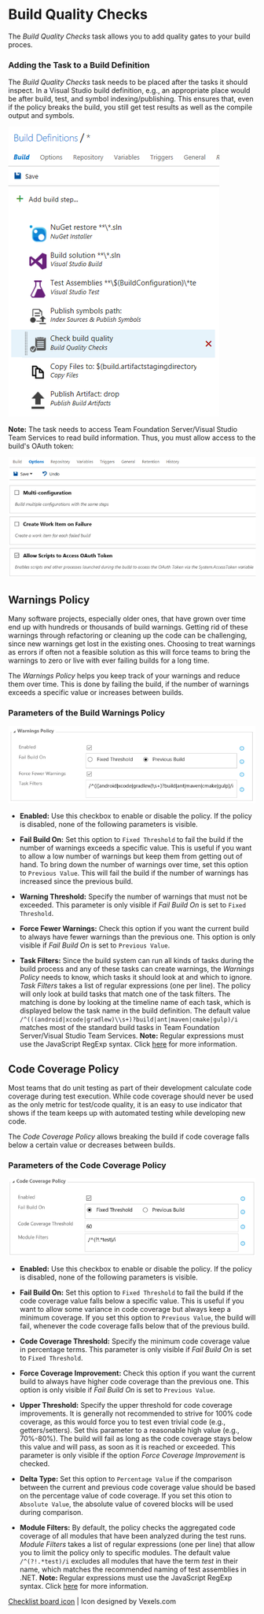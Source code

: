 # Build Quality Checks
The *Build Quality Checks* task allows you to add quality gates to your build proces.

### Adding the Task to a Build Definition
The *Build Quality Checks* task needs to be placed after the tasks it should inspect. In a Visual Studio build definition, e.g., an
appropriate place would be after build, test, and symbol indexing/publishing. This ensures that, even if the policy breaks the
build, you still get test results as well as the compile output and symbols.

![Task Placement](../assets/AddTask.png "Proper placement of the Build Quality Checks task")

**Note:** The task needs to access Team Foundation Server/Visual Studio Team Services to read build information. Thus, you must allow
access to the build's OAuth token:

![OAuth Token Access](../assets/OAuthToken.png "Allowing access to the build's OAuth token")

## Warnings Policy
Many software projects, especially older ones, that have grown over time end up with hundreds or thousands of build warnings.
Getting rid of these warnings through refactoring or cleaning up the code can be challenging, since new warnings get lost in
the existing ones. Choosing to treat warnings as errors if often not a feasible solution as this will force teams to bring the
warnings to zero or live with ever failing builds for a long time.

The *Warnings Policy* helps you keep track of your warnings and reduce them over time. This is done by failing the build,
if the number of warnings exceeds a specific value or increases between builds.

### Parameters of the Build Warnings Policy

![Warnings Policy](../assets/WarningsPolicy.png "Parameters of the Warnings Policy")

- **Enabled:** Use this checkbox to enable or disable the policy. If the policy is disabled, none of the following parameters is
visible.

- **Fail Build On:** Set this option to `Fixed Threshold` to fail the build if the number of warnings exceeds a specific value.
This is useful if you want to allow a low number of warnings but keep them from getting out of hand. To bring down the number
of warnings over time, set this option to `Previous Value`. This will fail the build if the number of warnings has increased
since the previous build.

- **Warning Threshold:** Specify the number of warnings that must not be exceeded. This parameter is only visible if *Fail Build On*
is set to `Fixed Threshold`.

- **Force Fewer Warnings:** Check this option if you want the current build to always have fewer warnings than the previous one. This
option is only visible if *Fail Build On* is set to `Previous Value`.

- **Task Filters:** Since the build system can run all kinds of tasks during the build process and any of these tasks can create
warnings, the *Warnings Policy* needs to know, which tasks it should look at and which to ignore. *Task Filters* takes a list of
regular expressions (one per line). The policy will only look at build tasks that match one of the task filters. The matching is done by
looking at the timeline name of each task, which is displayed below the task name in the build definition. The default value
`/^(((android|xcode|gradlew)\\s+)?build|ant|maven|cmake|gulp)/i` matches most of the standard build tasks in Team Foundation Server/Visual
Studio Team Services. **Note:** Regular expressions must use the JavaScript RegExp syntax. Click
[here](http://www.regular-expressions.info/javascript.html) for more information.

## Code Coverage Policy
Most teams that do unit testing as part of their development calculate code coverage during test execution. While code coverage should
never be used as the only metric for test/code quality, it is an easy to use indicator that shows if the team keeps up with automated
testing while developing new code.

The *Code Coverage Policy* allows breaking the build if code coverage falls below a certain value or decreases between builds.

### Parameters of the Code Coverage Policy

![Code Coverage Policy](../assets/CodeCoveragePolicy.png "Parameters of the Code Coverage Policy")

- **Enabled:** Use this checkbox to enable or disable the policy. If the policy is disabled, none of the following parameters is
visible.

- **Fail Build On:** Set this option to `Fixed Threshold` to fail the build if the code coverage value falls below a specific value.
This is useful if you want to allow some variance in code coverage but always keep a minimum coverage. If you set this option to
`Previous Value`, the build will fail, whenever the code coverage falls below that of the previous build.

- **Code Coverage Threshold:** Specify the minimum code coverage value in percentage terms. This parameter is only visible if
*Fail Build On* is set to `Fixed Threshold`.

- **Force Coverage Improvement:** Check this option if you want the current build to always have higher code coverage than the previous one.
This option is only visible if *Fail Build On* is set to `Previous Value`.

- **Upper Threshold:** Specify the upper threshold for code coverage improvements. It is generally not recommended to strive for 100% code coverage,
as this would force you to test even trivial code (e.g., getters/setters). Set this parameter to a reasonable high value (e.g., 70%-80%). The build
will fail as long as the code coverage stays below this value and will pass, as soon as it is reached or exceeded. This parameter is only visible if
the option *Force Coverage Improvement* is checked.

- **Delta Type:** Set this option to `Percentage Value` if the comparison between the current and previous code coverage value should be based
on the percentage value of code coverage. If you set this otion to `Absolute Value`, the absolute value of covered blocks will be used during
comparison.

- **Module Filters:** By default, the policy checks the aggregated code coverage of all modules that have been analyzed during the test runs.
*Module Filters* takes a list of regular expressions (one per line) that allow you to limit the policy only to specific modules. The default value
`/^(?!.*test)/i` excludes all modules that have the term *test* in their name, which matches the recommended naming of test assemblies in .NET.
**Note:** Regular expressions must use the JavaScript RegExp syntax. Click [here](http://www.regular-expressions.info/javascript.html) for more
information.

[Checklist board icon](https://www.vexels.com/vectors/png-svg/129767/checklist-board-icon) | Icon designed by Vexels.com

